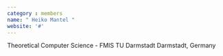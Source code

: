 ```yaml
---
category : members
name: " Heiko Mantel " 
website: '#'
---
```

Theoretical Computer Science - FMIS
TU Darmstadt
Darmstadt, Germany

